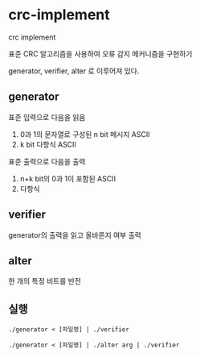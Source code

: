 # crc-implement
crc implement

표준 CRC 알고리즘을 사용하여 오류 감지 메커니즘을 구현하기

generator, verifier, alter 로 이루어져 있다.

## generator

표준 입력으로 다음을 읽음

1. 0과 1의 문자열로 구성된 n bit 메시지 ASCII 
2. k bit 다항식 ASCII

표준 출력으로 다음을 출력

1. n+k bit의 0과 1이 포함된 ASCII
2. 다항식

## verifier

generator의 출력을 읽고 올바른지 여부 출력

## alter

한 개의 특정 비트를 반전

## 실행

~~~
./generator < [파일명] | ./verifier
~~~

~~~
./generator < [파일명] | ./alter arg | ./verifier
~~~